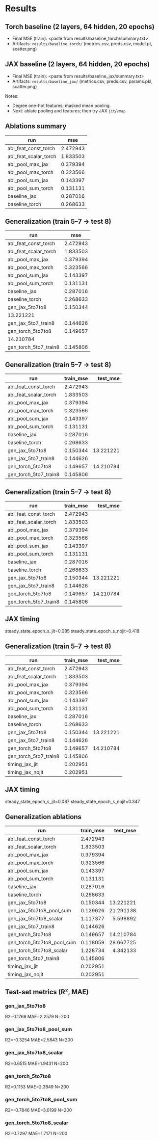 # Results

## Torch baseline (2 layers, 64 hidden, 20 epochs)
- Final MSE (train): <paste from results/baseline_torch/summary.txt>
- Artifacts: `results/baseline_torch/` (metrics.csv, preds.csv, model.pt, scatter.png)

## JAX baseline (2 layers, 64 hidden, 20 epochs)
- Final MSE (train): <paste from results/baseline_jax/summary.txt>
- Artifacts: `results/baseline_jax/` (metrics.csv, preds.csv, params.pkl, scatter.png)

Notes:
- Degree one-hot features; masked mean pooling.
- Next: ablate pooling and features; then try JAX `jit`/`vmap`.

## Ablations summary

| run | mse |
|---|---|
| abl_feat_const_torch | 2.472943 |
| abl_feat_scalar_torch | 1.833503 |
| abl_pool_max_jax | 0.379394 |
| abl_pool_max_torch | 0.323566 |
| abl_pool_sum_jax | 0.143397 |
| abl_pool_sum_torch | 0.131131 |
| baseline_jax | 0.287016 |
| baseline_torch | 0.268633 |

## Generalization (train 5–7 → test 8)

| run | mse |
|---|---|
| abl_feat_const_torch | 2.472943 |
| abl_feat_scalar_torch | 1.833503 |
| abl_pool_max_jax | 0.379394 |
| abl_pool_max_torch | 0.323566 |
| abl_pool_sum_jax | 0.143397 |
| abl_pool_sum_torch | 0.131131 |
| baseline_jax | 0.287016 |
| baseline_torch | 0.268633 |
| gen_jax_5to7to8 | 0.150344
13.221221 |
| gen_jax_5to7_train8 | 0.144626 |
| gen_torch_5to7to8 | 0.149657
14.210784 |
| gen_torch_5to7_train8 | 0.145806 |

## Generalization (train 5–7 → test 8)

| run | train_mse | test_mse |
|---|---:|---:|
| abl_feat_const_torch | 2.472943 |  |
| abl_feat_scalar_torch | 1.833503 |  |
| abl_pool_max_jax | 0.379394 |  |
| abl_pool_max_torch | 0.323566 |  |
| abl_pool_sum_jax | 0.143397 |  |
| abl_pool_sum_torch | 0.131131 |  |
| baseline_jax | 0.287016 |  |
| baseline_torch | 0.268633 |  |
| gen_jax_5to7to8 | 0.150344 | 13.221221 |
| gen_jax_5to7_train8 | 0.144626 |  |
| gen_torch_5to7to8 | 0.149657 | 14.210784 |
| gen_torch_5to7_train8 | 0.145806 |  |

## Generalization (train 5–7 → test 8)

| run | train_mse | test_mse |
|---|---:|---:|
| abl_feat_const_torch | 2.472943 |  |
| abl_feat_scalar_torch | 1.833503 |  |
| abl_pool_max_jax | 0.379394 |  |
| abl_pool_max_torch | 0.323566 |  |
| abl_pool_sum_jax | 0.143397 |  |
| abl_pool_sum_torch | 0.131131 |  |
| baseline_jax | 0.287016 |  |
| baseline_torch | 0.268633 |  |
| gen_jax_5to7to8 | 0.150344 | 13.221221 |
| gen_jax_5to7_train8 | 0.144626 |  |
| gen_torch_5to7to8 | 0.149657 | 14.210784 |
| gen_torch_5to7_train8 | 0.145806 |  |

## JAX timing

steady_state_epoch_s_jit=0.085
steady_state_epoch_s_nojit=0.418

## Generalization (train 5–7 → test 8)

| run | train_mse | test_mse |
|---|---:|---:|
| abl_feat_const_torch | 2.472943 |  |
| abl_feat_scalar_torch | 1.833503 |  |
| abl_pool_max_jax | 0.379394 |  |
| abl_pool_max_torch | 0.323566 |  |
| abl_pool_sum_jax | 0.143397 |  |
| abl_pool_sum_torch | 0.131131 |  |
| baseline_jax | 0.287016 |  |
| baseline_torch | 0.268633 |  |
| gen_jax_5to7to8 | 0.150344 | 13.221221 |
| gen_jax_5to7_train8 | 0.144626 |  |
| gen_torch_5to7to8 | 0.149657 | 14.210784 |
| gen_torch_5to7_train8 | 0.145806 |  |
| timing_jax_jit | 0.202951 |  |
| timing_jax_nojit | 0.202951 |  |

## JAX timing

steady_state_epoch_s_jit=0.087
steady_state_epoch_s_nojit=0.347

## Generalization ablations

| run | train_mse | test_mse |
|---|---:|---:|
| abl_feat_const_torch | 2.472943 |  |
| abl_feat_scalar_torch | 1.833503 |  |
| abl_pool_max_jax | 0.379394 |  |
| abl_pool_max_torch | 0.323566 |  |
| abl_pool_sum_jax | 0.143397 |  |
| abl_pool_sum_torch | 0.131131 |  |
| baseline_jax | 0.287016 |  |
| baseline_torch | 0.268633 |  |
| gen_jax_5to7to8 | 0.150344 | 13.221221 |
| gen_jax_5to7to8_pool_sum | 0.129626 | 21.291138 |
| gen_jax_5to7to8_scalar | 1.117377 | 5.598892 |
| gen_jax_5to7_train8 | 0.144626 |  |
| gen_torch_5to7to8 | 0.149657 | 14.210784 |
| gen_torch_5to7to8_pool_sum | 0.118059 | 28.667725 |
| gen_torch_5to7to8_scalar | 1.228734 | 4.342133 |
| gen_torch_5to7_train8 | 0.145806 |  |
| timing_jax_jit | 0.202951 |  |
| timing_jax_nojit | 0.202951 |  |

## Test-set metrics (R², MAE)

### gen_jax_5to7to8
R2=0.1769
MAE=2.2579
N=200

### gen_jax_5to7to8_pool_sum
R2=-0.3254
MAE=2.5843
N=200

### gen_jax_5to7to8_scalar
R2=0.6515
MAE=1.9431
N=200

### gen_torch_5to7to8
R2=0.1153
MAE=2.3849
N=200

### gen_torch_5to7to8_pool_sum
R2=-0.7846
MAE=3.0199
N=200

### gen_torch_5to7to8_scalar
R2=0.7297
MAE=1.7171
N=200

